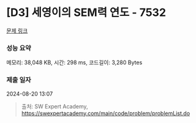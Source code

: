 # [D3] 세영이의 SEM력 연도 - 7532 

[문제 링크](https://swexpertacademy.com/main/code/problem/problemDetail.do?contestProbId=AWooplJ60l8DFARx) 

### 성능 요약

메모리: 38,048 KB, 시간: 298 ms, 코드길이: 3,280 Bytes

### 제출 일자

2024-08-20 13:07



> 출처: SW Expert Academy, https://swexpertacademy.com/main/code/problem/problemList.do